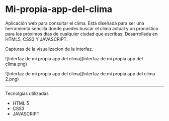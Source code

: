 # Mi-propia-app-del-clima
Aplicación web para consultar el clima. Está diseñada para ser una herramienta sencilla donde puedes buscar el clima actual y un pronóstico para los próximos días de cualquier ciudad que escribas. Desarrollada en HTML5, CSS3 Y JAVASCRIPT.

Capturas de la visualizacion de la interfaz.

![Interfaz de mi propia app del clima](Interfaz de mi propia app del clima.png)

![Interfaz de mi propia app del clima](Interfaz de mi propia app del clima 2.png)

---

Tecnolgias utilizadas
- HTML 5
- CSS3
- JAVASCRIPT
